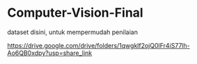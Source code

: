 # Computer-Vision-Final

dataset disini, untuk mempermudah penilaian

https://drive.google.com/drive/folders/1qwgklf2ojQ0lFr4iS77lh-Ao6QB0xdpy?usp=share_link
